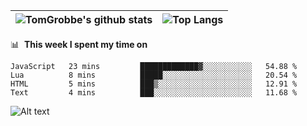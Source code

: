 |![TomGrobbe's github stats](https://github-readme-stats.vercel.app/api?username=egerdnc&count_private=true&show_icons=true&theme=dracula&disable_animations=true&include_all_commits=true)|![Top Langs](https://github-readme-stats.vercel.app/api/top-langs/?username=egerdnc&theme=dracula&langs_count=10&layout=compact)|
|:-:|:-:|

📊 &nbsp;**This week I spent my time on**
<!--START_SECTION:waka-->

```text
JavaScript   23 mins         █████████████▓░░░░░░░░░░░   54.88 %
Lua          8 mins          █████░░░░░░░░░░░░░░░░░░░░   20.54 %
HTML         5 mins          ███▒░░░░░░░░░░░░░░░░░░░░░   12.91 %
Text         4 mins          ███░░░░░░░░░░░░░░░░░░░░░░   11.68 %
```

<!--END_SECTION:waka-->
![Alt text](https://spotify-recently-played-readme.vercel.app/api?user=i4a9i8pn8x8vvskq8v52yhckr)
<br>
<br>